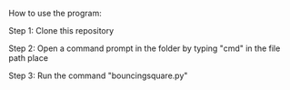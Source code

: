 How to use the program:

Step 1: Clone this repository


Step 2: Open a command prompt in the folder by typing "cmd" in the file path place


Step 3: Run the command "bouncingsquare.py"


